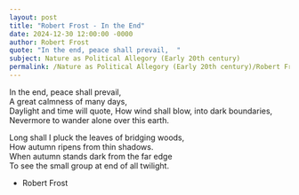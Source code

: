 ```yaml
---
layout: post
title: "Robert Frost - In the End"
date: 2024-12-30 12:00:00 -0000
author: Robert Frost
quote: "In the end, peace shall prevail,  "
subject: Nature as Political Allegory (Early 20th century)
permalink: /Nature as Political Allegory (Early 20th century)/Robert Frost/Robert Frost - In the End
---
```


In the end, peace shall prevail,  
A great calmness of many days,  
Daylight and time will quote,
How wind shall blow, into dark boundaries,  
Nevermore to wander alone over this earth.  

Long shall I pluck the leaves of bridging woods,  
How autumn ripens from thin shadows.  
When autumn stands dark from the far edge  
To see the small group at end of all twilight.

- Robert Frost

